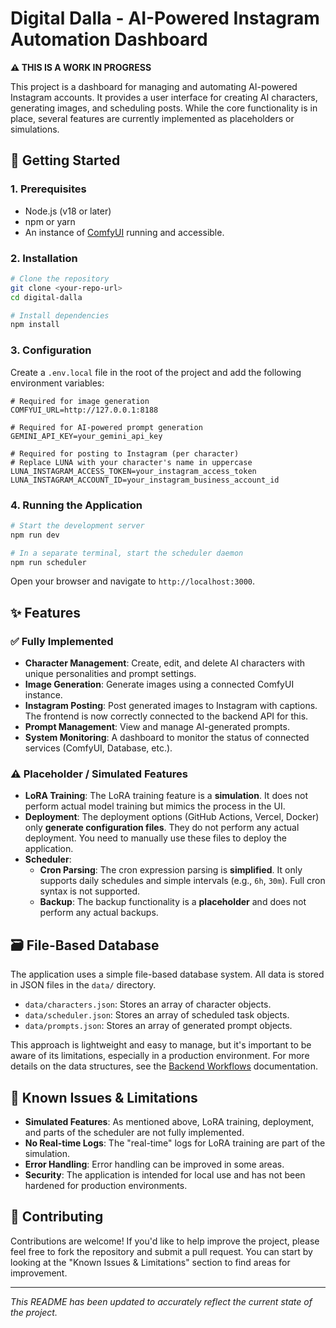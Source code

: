 # Digital Dalla - AI-Powered Instagram Automation Dashboard

**⚠️ THIS IS A WORK IN PROGRESS**

This project is a dashboard for managing and automating AI-powered Instagram accounts. It provides a user interface for creating AI characters, generating images, and scheduling posts. While the core functionality is in place, several features are currently implemented as placeholders or simulations.

## 🚀 Getting Started

### 1. Prerequisites
- Node.js (v18 or later)
- npm or yarn
- An instance of [ComfyUI](https://github.com/comfyanonymous/ComfyUI) running and accessible.

### 2. Installation
```bash
# Clone the repository
git clone <your-repo-url>
cd digital-dalla

# Install dependencies
npm install
```

### 3. Configuration
Create a `.env.local` file in the root of the project and add the following environment variables:

```env
# Required for image generation
COMFYUI_URL=http://127.0.0.1:8188

# Required for AI-powered prompt generation
GEMINI_API_KEY=your_gemini_api_key

# Required for posting to Instagram (per character)
# Replace LUNA with your character's name in uppercase
LUNA_INSTAGRAM_ACCESS_TOKEN=your_instagram_access_token
LUNA_INSTAGRAM_ACCOUNT_ID=your_instagram_business_account_id
```

### 4. Running the Application
```bash
# Start the development server
npm run dev

# In a separate terminal, start the scheduler daemon
npm run scheduler
```
Open your browser and navigate to `http://localhost:3000`.

## ✨ Features

### ✅ Fully Implemented
- **Character Management**: Create, edit, and delete AI characters with unique personalities and prompt settings.
- **Image Generation**: Generate images using a connected ComfyUI instance.
- **Instagram Posting**: Post generated images to Instagram with captions. The frontend is now correctly connected to the backend API for this.
- **Prompt Management**: View and manage AI-generated prompts.
- **System Monitoring**: A dashboard to monitor the status of connected services (ComfyUI, Database, etc.).

### ⚠️ Placeholder / Simulated Features
- **LoRA Training**: The LoRA training feature is a **simulation**. It does not perform actual model training but mimics the process in the UI.
- **Deployment**: The deployment options (GitHub Actions, Vercel, Docker) only **generate configuration files**. They do not perform any actual deployment. You need to manually use these files to deploy the application.
- **Scheduler**:
    - **Cron Parsing**: The cron expression parsing is **simplified**. It only supports daily schedules and simple intervals (e.g., `6h`, `30m`). Full cron syntax is not supported.
    - **Backup**: The backup functionality is a **placeholder** and does not perform any actual backups.

## 🗃️ File-Based Database

The application uses a simple file-based database system. All data is stored in JSON files in the `data/` directory.

-   `data/characters.json`: Stores an array of character objects.
-   `data/scheduler.json`: Stores an array of scheduled task objects.
-   `data/prompts.json`: Stores an array of generated prompt objects.

This approach is lightweight and easy to manage, but it's important to be aware of its limitations, especially in a production environment. For more details on the data structures, see the [Backend Workflows](BACKEND_WORKFLOWS.md) documentation.

## 🔧 Known Issues & Limitations

- **Simulated Features**: As mentioned above, LoRA training, deployment, and parts of the scheduler are not fully implemented.
- **No Real-time Logs**: The "real-time" logs for LoRA training are part of the simulation.
- **Error Handling**: Error handling can be improved in some areas.
- **Security**: The application is intended for local use and has not been hardened for production environments.

## 🤝 Contributing
Contributions are welcome! If you'd like to help improve the project, please feel free to fork the repository and submit a pull request. You can start by looking at the "Known Issues & Limitations" section to find areas for improvement.

---
*This README has been updated to accurately reflect the current state of the project.*
